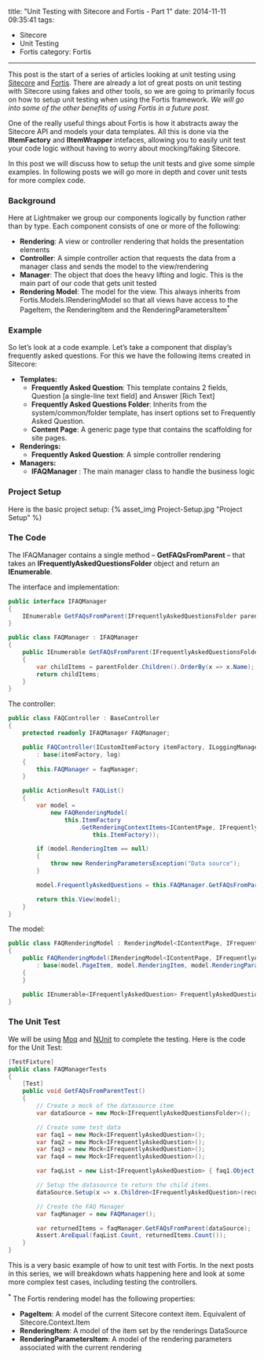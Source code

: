 title: "Unit Testing with Sitecore and Fortis - Part 1"
date: 2014-11-11 09:35:41
tags:
- Sitecore
- Unit Testing
- Fortis
category: Fortis
---

This post is the start of a series of articles looking at unit testing using [Sitecore](http://www.sitecore.net/) and [Fortis](http://fortis.ws). There are already a lot of great posts on unit testing with Sitecore using fakes and other tools, so we are going to primarily focus on how to setup unit testing when using the Fortis framework. *We will go into some of the other benefits of using Fortis in a future post.*

One of the really useful things about Fortis is how it abstracts away the Sitecore API and models your data templates. All this is done via the **IItemFactory** and **IItemWrapper** intefaces, allowing you to easily unit test your code logic without having to worry about mocking/faking Sitecore.

In this post we will discuss how to setup the unit tests and give some simple examples. In following posts we will go more in depth and cover unit tests for more complex code.

### Background

Here at Lightmaker we group our components logically by function rather than by type. Each component consists of one or more of the following:

*   **Rendering**: A view or controller rendering that holds the presentation elements
*   **Controller**: A simple controller action that requests the data from a manager class and sends the model to the view/rendering
*   **Manager**: The object that does the heavy lifting and logic. This is the main part of our code that gets unit tested
*   **Rendering Model**: The model for the view. This always inherits from Fortis.Models.IRenderingModel so that all views have access to the PageItem, the RenderingItem and the RenderingParametersItem<sup>*</sup>

### Example
So let’s look at a code example. Let’s take a component that display’s frequently asked questions. For this we have the following items created in Sitecore:

*   **Templates:**
    *   **Frequently Asked Question**: This template contains 2 fields, Question [a single-line text field] and Answer [Rich Text]
    *   **Frequently Asked Questions Folder**: Inherits from the system/common/folder template, has insert options set to Frequently Asked Question.
    *   **Content Page**: A generic page type that contains the scaffolding for site pages.
*   **Renderings:**
    *   **Frequently Asked Question**: A simple controller rendering
*   **Managers:**
    *   **IFAQManager** : The main manager class to handle the business logic

### Project Setup

Here is the basic project setup:
{% asset_img Project-Setup.jpg "Project Setup" %}

### The Code

The IFAQManager contains a single method – **GetFAQsFromParent** – that takes an **IFrequentlyAskedQuestionsFolder** object and return an **IEnumerable**.

The interface and implementation:

``` csharp
public interface IFAQManager
{
	IEnumerable GetFAQsFromParent(IFrequentlyAskedQuestionsFolder parentFolder);
}

public class FAQManager : IFAQManager
{
	public IEnumerable GetFAQsFromParent(IFrequentlyAskedQuestionsFolder parentFolder)
	{
		var childItems = parentFolder.Children().OrderBy(x => x.Name);
		return childItems;
	}
}
```

The controller:

``` csharp
public class FAQController : BaseController
{
	protected readonly IFAQManager FAQManager;

	public FAQController(ICustomItemFactory itemFactory, ILoggingManager log, IFAQManager faqManager)
		: base(itemFactory, log)
	{
		this.FAQManager = faqManager;
	}

    public ActionResult FAQList()
    {
        var model =
	        new FAQRenderingModel(
		        this.ItemFactory
			        .GetRenderingContextItems<IContentPage, IFrequentlyAskedQuestionsFolder, IFAQRenderingParameters>(
				        this.ItemFactory));

		if (model.RenderingItem == null)
		{
			throw new RenderingParametersException("Data source");
		}

		model.FrequentlyAskedQuestions = this.FAQManager.GetFAQsFromParent(model.RenderingItem);

		return this.View(model);
    }
}
```

The model:
``` csharp
public class FAQRenderingModel : RenderingModel<IContentPage, IFrequentlyAskedQuestionsFolder, IFAQRenderingParameters>
{
	public FAQRenderingModel(IRenderingModel<IContentPage, IFrequentlyAskedQuestionsFolder, IFAQRenderingParameters> model)
		: base(model.PageItem, model.RenderingItem, model.RenderingParametersItem, model.Factory)
	{
	}

	public IEnumerable<IFrequentlyAskedQuestion> FrequentlyAskedQuestions { get; set; }
}
```

### The Unit Test

We will be using [Moq](https://github.com/Moq/moq4 "Moq") and [NUnit](http://www.nunit.org/ "NUnit") to complete the testing. Here is the code for the Unit Test:

``` csharp
[TestFixture]
public class FAQManagerTests
{
	[Test]
	public void GetFAQsFromParentTest()
	{
		// Create a mock of the datasource item
		var dataSource = new Mock<IFrequentlyAskedQuestionsFolder>();

		// Create some test data
		var faq1 = new Mock<IFrequentlyAskedQuestion>();
		var faq2 = new Mock<IFrequentlyAskedQuestion>();
		var faq3 = new Mock<IFrequentlyAskedQuestion>();
		var faq4 = new Mock<IFrequentlyAskedQuestion>();

		var faqList = new List<IFrequentlyAskedQuestion> { faq1.Object, faq2.Object, faq3.Object, faq4.Object };

		// Setup the datasource to return the child items.
		dataSource.Setup(x => x.Children<IFrequentlyAskedQuestion>(recursive: false)).Returns(faqList);

		// Create the FAQ Manager
		var faqManager = new FAQManager();

		var returnedItems = faqManager.GetFAQsFromParent(dataSource);
		Assert.AreEqual(faqList.Count, returnedItems.Count());
	}
}
```

This is a very basic example of how to unit test with Fortis. In the next posts in this series, we will breakdown whats happening here and look at some more complex test cases, including testing the controllers.

<sup>*</sup> The Fortis rendering model has the following properties:

*   **PageItem**: A model of the current Sitecore context item. Equivalent of Sitecore.Context.Item
*   **RenderingItem**: A model of the item set by the renderings DataSource
*   **RenderingParametersItem**: A model of the rendering parameters associated with the current rendering
